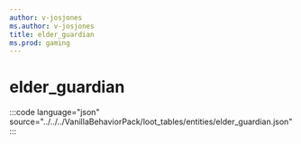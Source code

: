 ```yaml
---
author: v-josjones
ms.author: v-josjones
title: elder_guardian
ms.prod: gaming
---
```


# elder_guardian

:::code language="json" source="../../../VanillaBehaviorPack/loot_tables/entities/elder_guardian.json":::